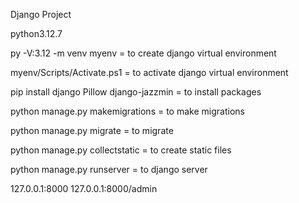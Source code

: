 Django Project

python3.12.7

py -V:3.12 -m venv myenv  = to create django virtual environment

myenv/Scripts/Activate.ps1 = to activate django virtual environment

pip install django Pillow django-jazzmin = to install packages 

python manage.py makemigrations = to make migrations

python manage.py migrate = to migrate 

python manage.py collectstatic = to create static files

python manage.py runserver = to django server 

127.0.0.1:8000
127.0.0.1:8000/admin

